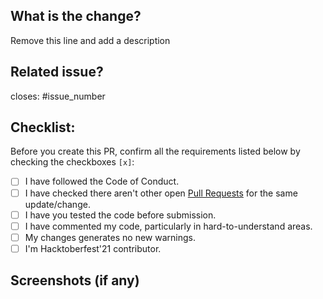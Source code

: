 ## What is the change?
Remove this line and add a description

## Related issue?
closes: #issue_number

## Checklist:
Before you create this PR, confirm all the requirements listed below by checking the checkboxes `[x]`:

-   [ ] I have followed the Code of Conduct.
-   [ ] I have  checked there aren't other open [Pull Requests](https://github.com/siddhi-244/Embellish/pulls) for the same update/change.
-   [ ] I have you tested the code before submission.
-   [ ] I have commented my code, particularly in hard-to-understand areas.
-   [ ] My changes generates no new warnings.
-   [ ] I'm Hacktoberfest'21 contributor.

##  Screenshots (if any)
